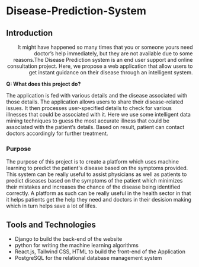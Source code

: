 <h1>Disease-Prediction-System</h1>

<h2>Introduction</h2>
<div align = "right">
It might have happened so many times that you or
someone yours need doctor’s help immediately, but
they are not available due to some reasons.The
Disease Prediction system is an end user support
and online consultation project. Here, we propose a
web application that allow users to get instant
guidance on their disease through an intelligent
system.</div>

**Q: What does this project do?**

The application is fed with various details
and the disease associated with those
details. The application allows users to
share their disease-related issues. It then
processes user-specified details to check for
various illnesses that could be associated
with it. Here we use some intelligent data
mining techniques to guess the most
accurate illness that could be associated
with the patient’s details. Based on result,
patient can contact doctors accordingly for
further treatment.

<h3>Purpose</h3>
The purpose of this project is to
create a platform which uses
machine learning to predict the
patient's disease based on the
symptoms provided. This system
can be really useful to assist
physicians as well as patients to
predict diseases based on the
symptoms of the patient which
minimizes their mistakes and
increases the chance of the
disease being identified correctly.
A platform as such can be really
useful in the health sector in that
it helps patients get the help they
need and doctors in their desision
making which in turn helps save
a lot of lifes.

<h2>Tools and Technologies</h2>
<ul>
  <li>Django to build the back-end of the website</li>
  <li>python for writing the machine learning algorithms</li>
  <li>React.js, Tailwind CSS, HTML to build the front-end of the Application</li>
  <li>PostgreSQL for the relational database management system</li>
</ul>




